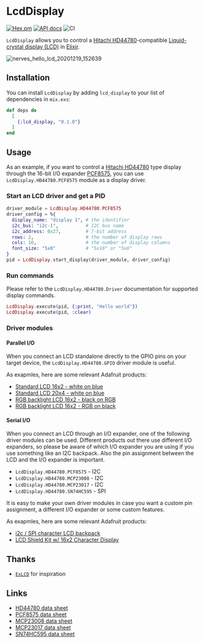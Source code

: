 # LcdDisplay

[![Hex.pm](https://img.shields.io/hexpm/v/lcd_display.svg)](https://hex.pm/packages/lcd_display)
[![API docs](https://img.shields.io/hexpm/v/lcd_display.svg?label=docs)](https://hexdocs.pm/lcd_display/LcdDisplay.html)
![CI](https://github.com/mnishiguchi/lcd_display/workflows/CI/badge.svg)

`LcdDisplay` allows you to control a [Hitachi HD44780](https://en.wikipedia.org/wiki/Hitachi_HD44780_LCD_controller)-compatible
[Liquid-crystal display (LCD)](https://en.wikipedia.org/wiki/Liquid-crystal_display) in [Elixir](https://elixir-lang.org/).

![nerves_hello_lcd_20201219_152639](https://user-images.githubusercontent.com/7563926/102699565-b5646700-4213-11eb-9ca1-a11bd10c619d.gif)

## Installation

You can install `LcdDisplay` by adding `lcd_display` to your list of dependencies in `mix.exs`:

```elixir
def deps do
  [
    {:lcd_display, "0.1.0"}
  ]
end
```

## Usage

As an example, if you want to control a [Hitachi HD44780](https://en.wikipedia.org/wiki/Hitachi_HD44780_LCD_controller) type display through
the 16-bit I/O expander [PCF8575](https://www.nxp.com/docs/en/data-sheet/PCF8575.pdf),
you can use `LcdDisplay.HD44780.PCF8575` module as a display driver.

### Start an LCD driver and get a PID

```elixir
driver_module = LcdDisplay.HD44780.PCF8575
driver_config = %{
  display_name: "display 1", # the identifier
  i2c_bus: "i2c-1",          # I2C bus name
  i2c_address: 0x27,         # 7-bit address
  rows: 2,                   # the number of display rows
  cols: 16,                  # the number of display columns
  font_size: "5x8"           # "5x10" or "5x8"
}
pid = LcdDisplay.start_display(driver_module, driver_config)
```

### Run commands

Please refer to the `LcdDisplay.HD44780.Driver` documentation for supported display commands.

```elixir
LcdDisplay.execute(pid, {:print, "Hello world"})
LcdDisplay.execute(pid, :clear)
```

### Driver modules

#### Parallel I/O

When you connect an LCD standalone directly to the GPIO pins on your target device, the `LcdDisplay.HD44780.GPIO` driver module is useful.

As exapmles, here are some relevant Adafruit products:

- [Standard LCD 16x2 - white on blue](https://www.adafruit.com/product/181)
- [Standard LCD 20x4 - white on blue](https://www.adafruit.com/product/198)
- [RGB backlight LCD 16x2 - black on RGB](https://www.adafruit.com/product/398)
- [RGB backlight LCD 16x2 - RGB on black](https://www.adafruit.com/product/399)

#### Serial I/O

When you connect an LCD through an I/O expander, one of the following driver modules can be used.
Different products out there use different I/O expanders, so please be aware of which I/O expander you are using if you use something like an I2C backpack.
Also the pin assignment between the LCD and the I/O expander is important.

- `LcdDisplay.HD44780.PCF8575` - I2C
- `LcdDisplay.HD44780.MCP23008`  - I2C
- `LcdDisplay.HD44780.MCP23017`  - I2C
- `LcdDisplay.HD44780.SN74HC595` - SPI

It is easy to make your own driver modules in case you want a custom pin assignment, a different I/O expander or some custom features.

As exapmles, here are some relevant Adafruit products:

- [i2c / SPI character LCD backpack](https://www.adafruit.com/product/292)
- [LCD Shield Kit w/ 16x2 Character Display](https://www.adafruit.com/product/772)

## Thanks

- [`ExLCD`](https://github.com/cthree/ex_lcd) for inspiration

## Links

- [HD44780 data sheet](https://cdn-shop.adafruit.com/datasheets/HD44780.pdf)
- [PCF8575 data sheet](https://www.nxp.com/docs/en/data-sheet/PCF8575.pdf)
- [MCP23008 data sheet](https://ww1.microchip.com/downloads/en/DeviceDoc/MCP23008-MCP23S08-Data-Sheet-20001919F.pdf)
- [MCP23017 data sheet](https://ww1.microchip.com/downloads/en/devicedoc/20001952c.pdf)
- [SN74HC595 data sheet](https://www.ti.com/lit/ds/scls041i/scls041i.pdf)
